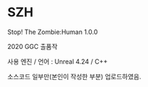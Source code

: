 # SZH

Stop! The Zombie:Human 1.0.0

2020 GGC 출품작

사용 엔진 / 언어 : Unreal 4.24 / C++

소스코드 일부만(본인이 작성한 부분) 업로드하였음.